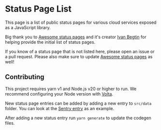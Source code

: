 # Status Page List

This page is a list of public status pages for various cloud services exposed as a JavaScript library.

Big thank you to [Awesome status pages](https://github.com/ivbeg/awesome-status-pages) and it's creator [Ivan Begtin](https://github.com/ivbeg) for helping provide the initial list of status pages.

If you know of a status page that is not listed here, please open an issue or a pull request. Please also make sure to update [Awesome status pages](https://github.com/ivbeg/awesome-status-pages) as well!

## Contributing

This project requires yarn v1 and Node.js v20 or higher to run. We recommend configuring your Node version with [Volta](https://volta.sh/).

New status page entries can be added by adding a new entry to `src/data` folder. You can look at the [Sentry entry](./src/data/sentry.ts) as an example.

After adding a new status entry run `yarn generate` to update the codegen files.
